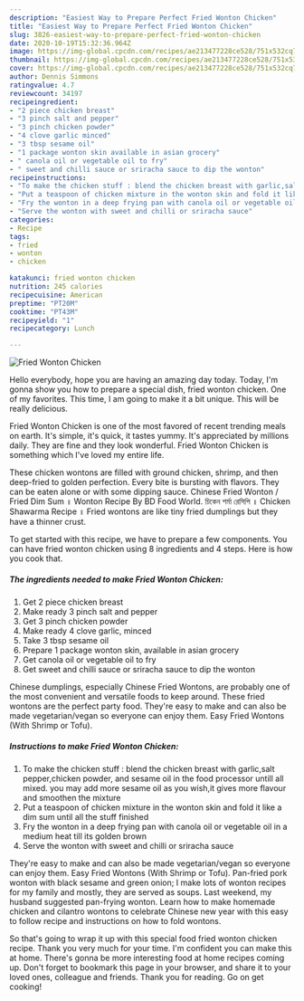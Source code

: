 ```yaml
---
description: "Easiest Way to Prepare Perfect Fried Wonton Chicken"
title: "Easiest Way to Prepare Perfect Fried Wonton Chicken"
slug: 3826-easiest-way-to-prepare-perfect-fried-wonton-chicken
date: 2020-10-19T15:32:36.964Z
image: https://img-global.cpcdn.com/recipes/ae213477228ce528/751x532cq70/fried-wonton-chicken-recipe-main-photo.jpg
thumbnail: https://img-global.cpcdn.com/recipes/ae213477228ce528/751x532cq70/fried-wonton-chicken-recipe-main-photo.jpg
cover: https://img-global.cpcdn.com/recipes/ae213477228ce528/751x532cq70/fried-wonton-chicken-recipe-main-photo.jpg
author: Dennis Simmons
ratingvalue: 4.7
reviewcount: 34197
recipeingredient:
- "2 piece chicken breast"
- "3 pinch salt and pepper"
- "3 pinch chicken powder"
- "4 clove garlic minced"
- "3 tbsp sesame oil"
- "1 package wonton skin available in asian grocery"
- " canola oil or vegetable oil to fry"
- " sweet and chilli sauce or sriracha sauce to dip the wonton"
recipeinstructions:
- "To make the chicken stuff : blend the chicken breast with garlic,salt pepper,chicken powder, and sesame oil in the food processor untill all mixed. you may add more sesame oil as you wish,it gives more flavour and smoothen the mixture"
- "Put a teaspoon of chicken mixture in the wonton skin and fold it like a dim sum until all the stuff finished"
- "Fry the wonton in a deep frying pan with canola oil or vegetable oil in a medium heat till its golden brown"
- "Serve the wonton with sweet and chilli or sriracha sauce"
categories:
- Recipe
tags:
- fried
- wonton
- chicken

katakunci: fried wonton chicken 
nutrition: 245 calories
recipecuisine: American
preptime: "PT20M"
cooktime: "PT43M"
recipeyield: "1"
recipecategory: Lunch

---
```



![Fried Wonton Chicken](https://img-global.cpcdn.com/recipes/ae213477228ce528/751x532cq70/fried-wonton-chicken-recipe-main-photo.jpg)

Hello everybody, hope you are having an amazing day today. Today, I'm gonna show you how to prepare a special dish, fried wonton chicken. One of my favorites. This time, I am going to make it a bit unique. This will be really delicious.

Fried Wonton Chicken is one of the most favored of recent trending meals on earth. It's simple, it's quick, it tastes yummy. It's appreciated by millions daily. They are fine and they look wonderful. Fried Wonton Chicken is something which I've loved my entire life.

These chicken wontons are filled with ground chicken, shrimp, and then deep-fried to golden perfection. Every bite is bursting with flavors. They can be eaten alone or with some dipping sauce. Chinese Fried Wonton / Fried Dim Sum ॥ Wonton Recipe By BD Food World. চিকেন শর্মা রেসিপি ॥ Chicken Shawarma Recipe ॥ Fried wontons are like tiny fried dumplings but they have a thinner crust.


To get started with this recipe, we have to prepare a few components. You can have fried wonton chicken using 8 ingredients and 4 steps. Here is how you cook that.

<!--inarticleads1-->

##### The ingredients needed to make Fried Wonton Chicken:

1. Get 2 piece chicken breast
1. Make ready 3 pinch salt and pepper
1. Get 3 pinch chicken powder
1. Make ready 4 clove garlic, minced
1. Take 3 tbsp sesame oil
1. Prepare 1 package wonton skin, available in asian grocery
1. Get  canola oil or vegetable oil to fry
1. Get  sweet and chilli sauce or sriracha sauce to dip the wonton


Chinese dumplings, especially Chinese Fried Wontons, are probably one of the most convenient and versatile foods to keep around. These fried wontons are the perfect party food. They&#39;re easy to make and can also be made vegetarian/vegan so everyone can enjoy them. Easy Fried Wontons (With Shrimp or Tofu). 

<!--inarticleads2-->

##### Instructions to make Fried Wonton Chicken:

1. To make the chicken stuff : blend the chicken breast with garlic,salt pepper,chicken powder, and sesame oil in the food processor untill all mixed. you may add more sesame oil as you wish,it gives more flavour and smoothen the mixture
1. Put a teaspoon of chicken mixture in the wonton skin and fold it like a dim sum until all the stuff finished
1. Fry the wonton in a deep frying pan with canola oil or vegetable oil in a medium heat till its golden brown
1. Serve the wonton with sweet and chilli or sriracha sauce


They&#39;re easy to make and can also be made vegetarian/vegan so everyone can enjoy them. Easy Fried Wontons (With Shrimp or Tofu). Pan-fried pork wonton with black sesame and green onion; I make lots of wonton recipes for my family and mostly, they are served as soups. Last weekend, my husband suggested pan-frying wonton. Learn how to make homemade chicken and cilantro wontons to celebrate Chinese new year with this easy to follow recipe and instructions on how to fold wontons. 

So that's going to wrap it up with this special food fried wonton chicken recipe. Thank you very much for your time. I'm confident you can make this at home. There's gonna be more interesting food at home recipes coming up. Don't forget to bookmark this page in your browser, and share it to your loved ones, colleague and friends. Thank you for reading. Go on get cooking!
